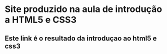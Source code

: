 # Site produzido na aula de introdução a HTML5 e CSS3

## Este link é o resultado da introduçao ao html5 e css3